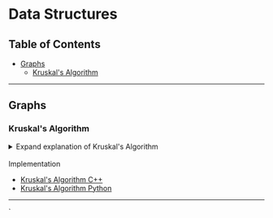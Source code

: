 # Data Structures

## Table of Contents
- [Graphs](#graphs)
  - [Kruskal's Algorithm](#kruskals-algorithm)

---

## Graphs

### Kruskal's Algorithm

<details>
  <summary>Expand explanation of Kruskal's Algorithm</summary>  <br>
   
  **Overview**: Kruskal's Algorithm is a greedy algorithm used to find the Minimum Spanning Tree (MST) of a graph. It works by selecting the minimum weight edges and adding them to the MST, ensuring no cycles are formed. Cycle detection is managed using a disjoint set data structure.

  **Procedure**:
  1. **Priority Queue**: Insert all edges into a priority queue (or use a sorted list). This allows quick access to the smallest available edge.
  2. **Cycle Check and MST Construction**: Extract the smallest edge. If adding this edge to the MST does not form a cycle, include it. Otherwise, discard it. Cycle detection is efficiently handled using the `find()` and `union()` operations of the disjoint set.
  3. **Output MST**: Continue until the MST includes \(V-1\) edges (where \(V\) is the number of vertices).

  **Disjoint Set Operations**:
  - **Find Operation**: Determines the root representative (ultimate parent) of the set to which a particular element belongs. This is used to check if two vertices belong to the same set, indicating the potential to form a cycle.
  - **Union Operation**: Merges two disjoint sets into one. This is performed when an edge connects two vertices from different sets, thus safely adding the edge to the MST without forming a cycle.

  **Disjoint Set Data Structure**:
  - Two sets are called disjoint if there intersection is null . 
    Those two sets doesn't have any common element. 


- It supports the `find()` operation to identify the set of a particular element and the `union()` operation to merge two sets.
- In context of the Krushkal `find()`  determines the root parent of the node and `union()` join two subtrees(subsets).

</details>
<br>
Implementation

- [Kruskal's Algorithm C++](https://github.com/AyushBadola22/Data-Structures/blob/main/krushkal.cpp) 
- [Kruskal's Algorithm Python](https://github.com/AyushBadola22/Data-Structures/blob/main/krushkal.py) 

---

`